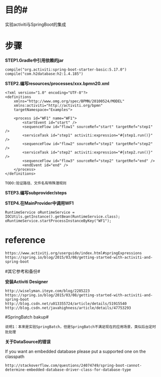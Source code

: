 # 目的#
 
实验activiti与SpringBoot的集成
	
# 步骤 #

**STEP1.Gradle中引用依赖的jar**
	
	compile("org.activiti:spring-boot-starter-basic:5.17.0")
	compile("com.h2database:h2:1.4.185")

**STEP2.编写resources/processes/xxx.bpmn20.xml**
	
	<?xml version="1.0" encoding="UTF-8"?>
	<definitions
        xmlns="http://www.omg.org/spec/BPMN/20100524/MODEL"
        xmlns:activiti="http://activiti.org/bpmn"
        targetNamespace="Examples">

	    <process id="WF1" name="WF1">
	        <startEvent id="start" />
	        <sequenceFlow id="flow1" sourceRef="start" targetRef="step1" />
	        <serviceTask id="step1" activiti:expression="#{step1.run()}" />
	        <sequenceFlow id="flow2" sourceRef="step1" targetRef="step2" />
	        <serviceTask id="step2" activiti:expression="#{step2.run()}" />
	        <sequenceFlow id="flow3" sourceRef="step2" targetRef="end" />
	        <endEvent id="end" />
	    </process>
	</definitions>
	
	TODO:验证路径、文件名有特殊潜规则
	
**STEP3.编写subprovider/steps**
	
**STEP4.在MainProvider中调用WF1**
	
	RuntimeService oRuntimeService = IOCUtils.getInstance().getBean(RuntimeService.class);
	oRuntimeService.startProcessInstanceByKey("WF1");

# reference #
	
	https://www.activiti.org/userguide/index.html#springExpressions
	https://spring.io/blog/2015/03/08/getting-started-with-activiti-and-spring-boot
	
#其它参考和备份#

**安装Activiti Designer**
	
	http://wiselyman.iteye.com/blog/2285223
	https://spring.io/blog/2015/03/08/getting-started-with-activiti-and-spring-boot
	http://blog.csdn.net/u013355724/article/details/51915540
	http://blog.csdn.net/javahighness/article/details/47753293

#SpringBatch bakup#
	
	说明1：本来是实验SpringBatch，但是SpringBatch不满足现在的应用场景，类似后台定时批处理
	
**关于DataSource的错误**

If you want an embedded database please put a supported one on the classpath
	
	http://stackoverflow.com/questions/24074749/spring-boot-cannot-determine-embedded-database-driver-class-for-database-type
